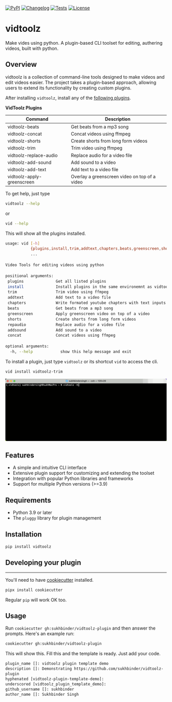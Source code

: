 
[![PyPI](https://img.shields.io/pypi/v/vidtoolz.svg)](https://pypi.org/project/vidtoolz/)
[![Changelog](https://img.shields.io/github/v/release/sukhbinder/vidtoolz?include_prereleases&label=changelog)](https://github.com/sukhbinder/vidtoolz/releases)
[![Tests](https://github.com/sukhbinder/vidtoolz/workflows/Test/badge.svg)](https://github.com/sukhbinder/vidtoolz/actions?query=workflow%3ATest)
[![License](https://img.shields.io/badge/license-Apache%202.0-blue.svg)](https://github.com/sukhbinder/vidtoolz/blob/main/LICENSE)


# vidtoolz
Make vides using python. A plugin-based CLI toolset for editing, authering videos, built with python.

**Overview**
-----------

vidtoolz is a collection of command-line tools designed to make videos and edit videos easier. The project takes a plugin-based approach, allowing users to extend its functionality by creating custom plugins.

After installing ``vidtoolz``, install any of the [following plugins](https://pypi.org/search/?q=vidtoolz).


**VidToolz Plugins**

| Command | Description |
| --- | --- |
| vidtoolz-beats | Get beats from a mp3 song |
| vidtoolz-concat | Concat videos using ffmpeg |
| vidtoolz-shorts | Create shorts from long form videos |
| vidtoolz-trim | Trim video using ffmpeg |
| vidtoolz-replace-audio | Replace audio for a video file |
| vidtoolz-add-sound | Add sound to a video |
| vidtoolz-add-text | Add text to a video file |
| vidtoolz-apply-greenscreen | Overlay a greenscreen video on top of a video |


To get help, just type

```bash
vidtoolz --help 
```

or

```bash
vid --help
```
This will show all the plugins installed.

```bash
usage: vid [-h]
           {plugins,install,trim,addtext,chapters,beats,greenscreen,shorts,repaudio,addsound,concat}
           ...

Video Tools for editing videos using python

positional arguments:
 plugins              Get all listed plugins
 install              Install plugins in the same environemnt as vidtoolz
 trim                 Trim video using ffmpeg
 addtext              Add text to a video file
 chapters             Write formated youtube chapters with text inputs
 beats                Get beats from a mp3 song
 greenscreen          Apply greenscreen video on top of a video
 shorts               Create shorts from long form videos
 repaudio             Replace audio for a video file
 addsound             Add sound to a video
 concat               Concat videos using ffmpeg 

optional arguments:
  -h, --help            show this help message and exit

```


To install a plugin, just type ``vidtoolz`` or its shortcut ``vid`` to access the cli.

```bash
vid install vidtoolz-trim
```

![vidtoolz-help](https://raw.githubusercontent.com/sukhbinder/vidtoolz/refs/heads/main/vidtoolz.gif)

**Features**
------------

*   A simple and intuitive CLI interface
*   Extensive plugin support for customizing and extending the toolset
*   Integration with popular Python libraries and frameworks
*   Support for multiple Python versions (>=3.9)

**Requirements**
----------------

*   Python 3.9 or later
*   The `pluggy` library for plugin management

**Installation**
----------------

```bash
pip install vidtoolz
```

## Developing your plugin
------------------------

You'll need to have [cookiecutter](https://cookiecutter.readthedocs.io/) installed.

```bash
pipx install cookiecutter
```

Regular `pip` will work OK too.

## Usage

Run `cookiecutter gh:sukhbinder/vidtoolz-plugin` and then answer the prompts. Here's an example run:

```bash
cookiecutter gh:sukhbinder/vidtoolz-plugin
```

This will show this. Fill this and the template is ready. Just add your code.

```
plugin_name []: vidtoolz plugin template demo
description []: Demonstrating https://github.com/sukhbinder/vidtoolz-plugin
hyphenated [vidtoolz-plugin-template-demo]:
underscored [vidtoolz_plugin_template_demo]:
github_username []: sukhbinder
author_name []: Sukhbinder Singh
```


